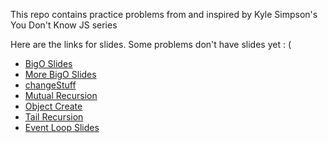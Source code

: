 This repo contains practice problems from and inspired by Kyle Simpson's You Don't Know JS series

Here are the links for slides. Some problems don't have slides yet : (

- [BigO Slides](http://slides.com/ayana28/deck-12#/6)
- [More BigO Slides](http://slides.com/tomkelly-1/reacto-3-4-14#/)
- [changeStuff](http://slides.com/intersim/reacto-3-3/)
- [Mutual Recursion](http://slides.com/ayana28/deck-7#/)
- [Object Create](http://slides.com/intersim/reacto-13/) 
- [Tail Recursion](http://slides.com/intersim/reacto-18/)
- [Event Loop Slides](http://slides.com/katehumphrey/reacto-7-8#)
